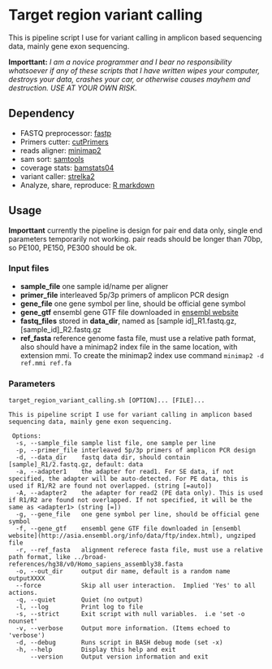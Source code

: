 # Target region variant calling
This is pipeline script I use for variant calling in amplicon based sequencing data, mainly gene exon sequencing.

**Importtant:** *I am a novice programmer and I bear no responsibility whatsoever if any of these scripts that I have written wipes your computer, destroys your data, crashes your car, or otherwise causes mayhem and destruction.  USE AT YOUR OWN RISK.*

## Dependency
* FASTQ preprocessor: [fastp](https://github.com/OpenGene/fastp)
* Primers cutter: [cutPrimers](https://github.com/ray1919/cutPrimers)
* reads aligner: [minimap2](https://github.com/lh3/minimap2)
* sam sort: [samtools](http://www.htslib.org/)
* coverage stats: [bamstats04](https://lindenb.github.io/jvarkit/BamStats04.html)
* variant caller: [strelka2](https://github.com/Illumina/strelka)
* Analyze, share, reproduce: [R markdown](https://rmarkdown.rstudio.com/)

## Usage
**Importtant** currently the pipeline is design for pair end data only, single end parameters temporarily not working. pair reads should be longer than 70bp, so PE100, PE150, PE300 should be ok.
### Input files
* **sample_file** one sample id/name per aligner
* **primer_file** interleaved 5p/3p primers of amplicon PCR design
* **gene_file** one gene symbol per line, should be official gene symbol
* **gene_gtf** ensembl gene GTF file downloaded in [ensembl website](http://asia.ensembl.org/info/data/ftp/index.html)
* **fastq_files** stored in **data_dir**, named as [sample id]_R1.fastq.gz, [sample_id]_R2.fastq.gz
* **ref_fasta** reference genome fasta file, must use a relative path format, also should have a minimap2 index file in the same location, with extension mmi. To create the minimap2 index use command ```minimap2 -d ref.mmi ref.fa```

### Parameters
```
target_region_variant_calling.sh [OPTION]... [FILE]...

This is pipeline script I use for variant calling in amplicon based sequencing data, mainly gene exon sequencing.

 Options:
  -s, --sample_file sample list file, one sample per line
  -p, --primer_file interleaved 5p/3p primers of amplicon PCR design
  -d, --data_dir    fastq data dir, should contain [sample]_R1/2.fastq.gz, default: data
  -a, --adapter1    the adapter for read1. For SE data, if not specified, the adapter will be auto-detected. For PE data, this is used if R1/R2 are found not overlapped. (string [=auto])
  -A, --adapter2    the adapter for read2 (PE data only). This is used if R1/R2 are found not overlapped. If not specified, it will be the same as <adapter1> (string [=])
  -g, --gene_file   one gene symbol per line, should be official gene symbol
  -f, --gene_gtf    ensembl gene GTF file downloaded in [ensembl website](http://asia.ensembl.org/info/data/ftp/index.html), ungziped file
  -r, --ref_fasta   alignment referece fasta file, must use a relative path format, like ../broad-references/hg38/v0/Homo_sapiens_assembly38.fasta
  -o, --out_dir     output dir name, default is a random name outputXXXX
  --force           Skip all user interaction.  Implied 'Yes' to all actions.
  -q, --quiet       Quiet (no output)
  -l, --log         Print log to file
  -s, --strict      Exit script with null variables.  i.e 'set -o nounset'
  -v, --verbose     Output more information. (Items echoed to 'verbose')
  -d, --debug       Runs script in BASH debug mode (set -x)
  -h, --help        Display this help and exit
      --version     Output version information and exit
```
